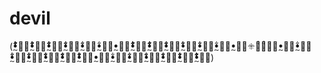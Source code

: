 # devil
(ꔸ࿆͋͋͋͋͋͋̑ꔸ࿆͋͋͋͋͋̑ꔸ࿆͋͋͋͋̑ꔸ࿆͋͋͋̑ꔸ࿆͋͋̑ꔸ࿆͋̑ꔸ࿆̑ꔸ࿆͋͋͋͋͋͋̑ꔸ࿆͋͋͋͋͋̑ꔸ࿆͋͋͋͋̑ꔸ࿆͋͋͋̑ꔸ࿆͋͋̑ꔸ࿆͋̑ꔸ࿆̑ꔰ࿆࿆̈́̑̈́̑ꔸ࿆̑ꔸ࿆͋̑ꔸ࿆͋͋̑ꔸ࿆͋͋͋̑ꔸ࿆͋͋͋͋̑ꔸ࿆͋͋͋͋͋̑ꔸ࿆͋͋͋͋͋͋̑ꔸ࿆̑ꔸ࿆͋̑ꔸ࿆͋͋̑ꔸ࿆͋͋͋̑ꔸ࿆͋͋͋͋̑ꔸ࿆͋͋͋͋͋̑ꔸ࿆͋͋͋͋͋͋̑)
